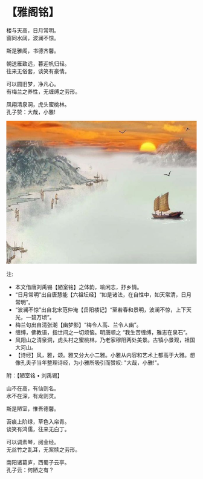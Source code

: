 # 【雅阁铭】

楼与天高，日月常明。  
窗同水阔，波澜不惊。

斯是雅阁，书德齐馨。 

朝送雁致远，暮迎帆归轻。  
往来无俗套，谈笑有豪情。 

可以圆旧梦，净凡心。  
有梅兰之养性，无缠缚之劳形。 

凤翔清泉洞，虎头蜜桃林。  
孔子赞：大哉，小雅!

![](003_ya_ge.jpg)

注: 

- 本文借唐刘禹锡【陋室铭】之体韵，喻闲志，抒乡情。
- “日月常明”出自唐慧能【六祖坛经】“如是诸法，在自性中，如天常清，日月常明”。
- “波澜不惊”出自北宋范仲淹【岳阳楼记】“至若春和景明，波澜不惊，上下天光，一碧万顷”。
- 梅兰句出自清张潮【幽梦影】“梅令人高、兰令人幽”。
- 缠缚，佛教语，指世间之一切烦恼。明唐顺之 “我生苦缠缚，雅志在泉石”。
- 风翔山之清泉洞，虎头村之蜜桃林，乃老家穆阳两处美景。古镇小景观，祖国大河山。
- 【诗经】风，雅，颂。雅又分大小二雅。小雅从内容和艺术上都高于大雅。想像孔夫子当年整理诗经，为小雅所吸引而赞叹: "大哉，小雅!"。

附：【陋室铭 • 刘禹锡】

山不在高，有仙则名。  
水不在深，有龙则灵。

斯是陋室，惟吾德馨。 

苔痕上阶绿，草色入帘青。  
谈笑有鸿儒，往来无白丁。

可以调素琴，阅金经。  
无丝竹之乱耳，无案牍之劳形。

南阳诸葛庐，西蜀子云亭。  
孔子云：何陋之有？